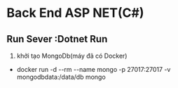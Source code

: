 # Back End ASP NET(C#)

## Run Sever :Dotnet Run
1. khởi tạo MongoDb(máy đã có Docker)
- docker run -d --rm --name mongo -p 27017:27017 -v mongodbdata:/data/db mongo